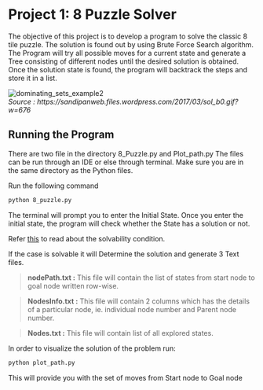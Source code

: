 # Project 1: 8 Puzzle Solver

The objective of this project is to develop a program to solve the classic 8 tile puzzle. The solution is found out by using Brute Force Search algorithm. The Program will try all possible moves for a current state and generate a Tree consisting of different nodes until the desired solution is obtained. Once the solution state is found, the program will backtrack the steps and store it in a list.
                                     
                                   
<p>
    <img src="https://sandipanweb.files.wordpress.com/2017/03/sol_b0.gif?w=676" alt="dominating_sets_example2"/>
    <br>
    <em>Source : https://sandipanweb.files.wordpress.com/2017/03/sol_b0.gif?w=676</em>
</p>



## Running the Program

There are two file in the directory 8_Puzzle.py and Plot_path.py
The files can be run through an IDE or else through terminal. Make sure you are in the same directory as the Python files.

Run the following command
```bash
python 8_puzzle.py
```
The terminal will prompt you to enter the Initial State.
Once you enter the initial state, the program will check whether the State has a solution or not. 

Refer [this](https://www.geeksforgeeks.org/check-instance-8-puzzle-solvable/) to read about the solvability condition.

If the case is solvable it will Determine the solution and generate 3 Text files.

> **nodePath.txt :** This file will contain the list of states from start node to goal node written row-wise.

> **NodesInfo.txt :** This file will contain 2 columns which has the details of a particular node, ie. individual node number and Parent node number.

> **Nodes.txt :** This file will contain list of all explored states.

In order to visualize the solution of the problem run:

```bash
python plot_path.py
```
This will provide you with the set of moves from Start node to Goal node
